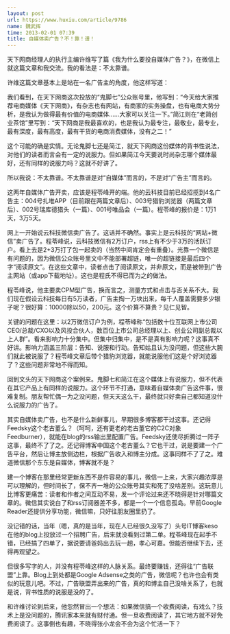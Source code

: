 ```yaml
---
layout: post
url: https://www.huxiu.com/article/9786
name: 魏武挥
time: 2013-02-01 07:39
title: 自媒体卖广告？不！靠！谱！
---
```

天下网商经理人的执行主编许维写了篇《我为什么要投自媒体广告？》，在微信上就这篇文章和我交流。我的看法是：不太靠谱。

许维这篇文章基本上是站在一名广告主的角度，他这样写道：

我们看到，在天下网商这次投放的“鬼脚七”公众账号里，他写到：“今天给大家推荐电商媒体《天下网商》，有杂志也有网站，有商家的实务操盘，也有电商大势分析，是我认为做得最有价值的电商媒体……大家可以关注一下。”简江则在“老简创业茶馆”里写到：“天下网商是我最喜欢的，也是我认为最专注，最敬业，最专业，最有深度，最有高度，最有干货的电商消费媒体，没有之二！”

这个可能的确是实情。无论鬼脚七还是简江，就天下网商这份媒体的背书性说法，对他们的读者而言会有一定的说服力。但如果简江今天要说时尚杂志哪个媒体最好，还有同样的说服力吗？这就不好讲了。

所以我说：不太靠谱。不太靠谱是对“自媒体”而言的，不是对“广告主”而言的。

这两年自媒体广告开卖，应该是程苓峰开的端。他的云科技目前已经招揽到4名广告主：004号扎堆APP（目前跟在两篇文章后）、003号猎豹浏览器（两篇文章后）、002号瑞库德猎头（一篇）、001号唯品会（一篇）。程苓峰的报价是：1万1天，3万5天。

网上一开始说云科技微信卖广告了。这话并不确然。事实上是云科技的“网站+微信”卖广告了。程苓峰说，云科技微信有2万订户，rss上有不少于3万的活跃订户。看上去是2+3万打了包一起卖的（当然中间肯定会有重叠）。光靠一个微信是有问题的，因为微信公众账号里文中不能部署超链，唯一的超链接是最后四个字“阅读原文”。在这些文章中，读者点击了阅读原文，并非原文，而是被带到广告主网站（或app下载地址）。这也是程氏不得已而为之的做法。

程苓峰说，他主要卖CPM型广告，换而言之，测量方式和点击与否关系不大。我们现在假设云科技每日有5万读者，广告主掏一万块出来，每千人覆盖需要多少银子呢？很好算：10000除以50，200元。这个价算不算贵？见仁见智。

关键的问题在这里：以2万微信订户为例，程苓峰称“包括数十位互联网上市公司CEO/总裁/CXO以及风投合伙人，数百位上市公司总经理以上、创业公司副总裁以上人群”。看来影响力十分集中。但集中归集中，是不是真有影响力呢？这事真不好讲。影响力涵盖三阶层：告知、说服和行动。告知姑且认为没问题，但这些大腕们就此被说服了？程苓峰文章后带个猎豹浏览器，就能说服他们这是个好浏览器了？这些问题非常地不得而知。

回到文头的天下网商这个案例来。鬼脚七和简江在这个媒体上有说服力，但不代表在其它产品上有同样的说服力。这个环节不打通，意味着自媒体卖广告这件事，很难复制。朋友帮忙偶一为之没问题，但天天这么干，最终就只好卖自己都知道没什么说服力的广告了。

其实自媒体卖广告，也不是什么新鲜事儿，早期很多博客都干过这事。还记得Feedsky这个老古董么？（呵呵，还有更老的老古董它的C2C对象Feedburner），就能在blog的rss输出里配置广告。Feedsky还使尽折腾过一阵子这事，最终不了了之。还记得博客中国这个老古董么？它也干过，说是要建一个广告平台，然后让博主放侧边栏，根据广告收入和博主分成。这事同样不了了之。难道微信那个东东是自媒体，博客就不是？

建一个博客在那里经常更新东西不是件容易的事儿，微信一上来，大家兴趣浓厚是可以理解的，但时间长了，保不齐一堆的公众账号其实和死了没啥差别。这玩意儿比博客更痛苦：读者和作者之间互动不易，发一个评论过来还不晓得是针对哪篇文章的。微信其实说白了和rss订阅器差不多，都是一个一个信息孤岛。早前Google Reader还提供分享功能，微信嘛，只好往朋友圈里扔了。

没记错的话，当年（嗯，真的是当年，现在人已经很久没写了）头号IT博客keso在他的blog上投放过一个招聘广告，后来就没看到过第二单。程苓峰现在起手不错，已经搞了四单了，据说要请爸妈出去玩一趟，孝心可嘉。但能否继续下去，还得再观望之。

但很多写字的人，并没有程苓峰这样的人脉关系。最终要赚钱，还得往“广告联盟”上靠。Blog上到处都是Google Adsense之类的广告，微信呢？也许也会有类似的玩意儿吧。不过，广告联盟弄出来的广告，真的和博主自己没啥关系了，也就是说，背书性质的说服是没的了。

和许维讨论到后来，他忽然冒出一个想法：如果微信搞一个收费阅读，有戏么？技术上是没问题的，腾讯家本来就有财付通。但一旦收费阅读了，其它地方就不好免费阅读了。这事倒也有趣，不晓得张小龙会不会为这个忙活一下？

